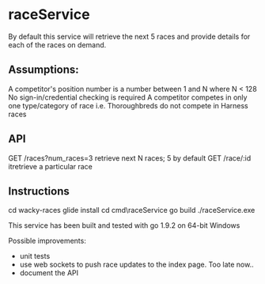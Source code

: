# raceService

By default this service will retrieve the next 5 races and provide details for each of the
races on demand.

## Assumptions:
A competitor's position number is a number between 1 and N where N < 128
No sign-in/credential checking is required
A competitor competes in only one type/category of race
i.e. Thoroughbreds do not compete in Harness races

## API
GET /races?num_races=3         retrieve next N races; 5 by default
GET /race/:id                  itretrieve a particular race

## Instructions
cd wacky-races
glide install
cd cmd\raceService
go build
./raceService.exe

This service has been built and tested with go 1.9.2 on 64-bit Windows

Possible improvements:
 - unit tests
 - use web sockets to push race updates to the index page. Too late now..
 - document the API
